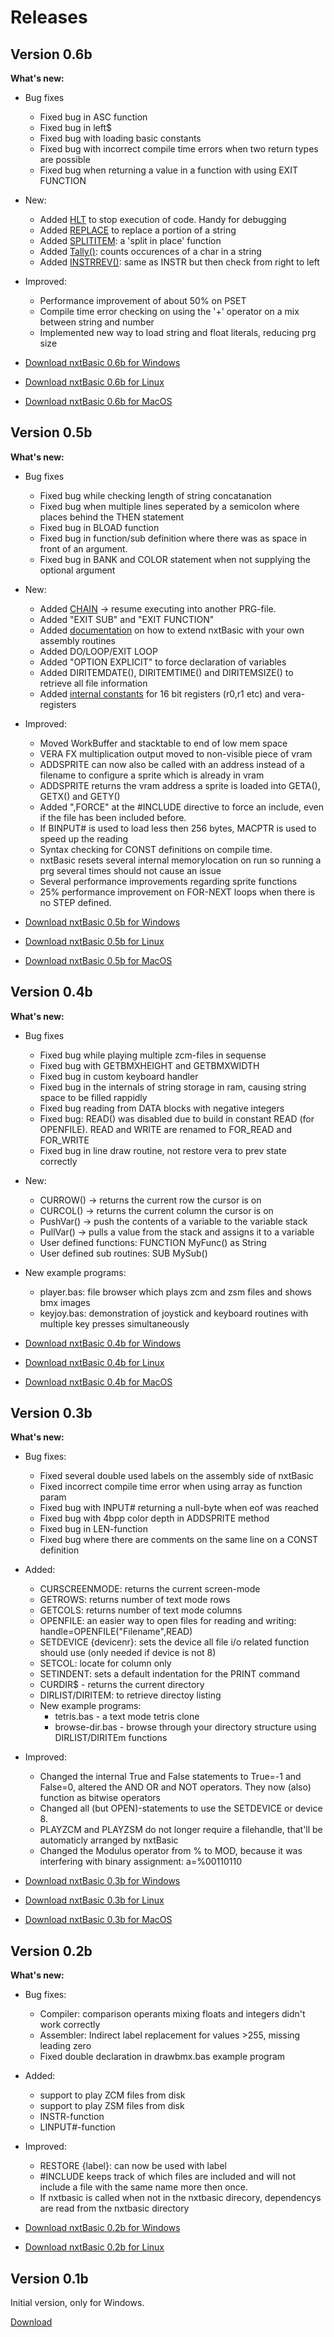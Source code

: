 # Releases

## Version 0.6b

**What's new:**



- Bug fixes
    - Fixed bug in ASC function
    - Fixed bug in left$
    - Fixed bug with loading basic constants
    - Fixed bug with incorrect compile time errors when two return types are possible
    - Fixed bug when returning a value in a function with using EXIT FUNCTION

- New:
    - Added [HLT](07.%20Control%20flow%20statements.md#hlt) to stop execution of code. Handy for debugging
    - Added [REPLACE](10.%20String%20handling.md#replace) to replace a portion of a string
    - Added [SPLITITEM](10.%20String%20handling.md#splititem): a 'split in place' function
    - Added [Tally()](10.%20String%20handling.md#tally): counts occurences of a char in a string
    - Added [INSTRREV()](10.%20String%20handling.md#instrrev): same as INSTR but then check from right to left


- Improved:
    - Performance improvement of about 50% on PSET
    - Compile time error checking on using the '+' operator on a mix between string and number
    - Implemented new way to load string and float literals, reducing prg size


- [Download nxtBasic 0.6b for Windows](https://github.com/unartic/nxtBasic/raw/main/Download/nxtBasic-v0.6b-win.zip)
- [Download nxtBasic 0.6b for Linux](https://github.com/unartic/nxtBasic/raw/main/Download/nxtBasic-v0.6b-linux.zip)
- [Download nxtBasic 0.6b for MacOS](https://github.com/unartic/nxtBasic/raw/main/Download/nxtBasic-v0.6b-mac.zip)

  

## Version 0.5b

**What's new:**

- Bug fixes
    - Fixed bug while checking length of string concatanation
    - Fixed bug when multiple lines seperated by a semicolon where places behind the THEN statement
    - Fixed bug in BLOAD function
    - Fixed bug in function/sub definition where there was as space in front of an argument.
    - Fixed bug in BANK and COLOR statement when not supplying the optional argument

- New:
    - Added [CHAIN](15.%20Miscellaneous%20.md#chain) -> resume executing into another PRG-file.
    - Added "EXIT SUB" and "EXIT FUNCTION"
    - Added [documentation](16.%20Extending%20nxtBasic.md) on how to extend nxtBasic with your own assembly routines
    - Added DO/LOOP/EXIT LOOP
    - Added "OPTION EXPLICIT" to force declaration of variables
    - Added DIRITEMDATE(), DIRITEMTIME() and DIRITEMSIZE() to retrieve all file information
    - Added [internal constants](17.%20Internal%20constants.md) for 16 bit registers (r0,r1 etc) and vera-registers

- Improved:
    - Moved WorkBuffer and stacktable to end of low mem space
    - VERA FX multiplication output moved to non-visible piece of vram
    - ADDSPRITE can now also be called with an address instead of a filename to configure a sprite which is already in vram
    - ADDSPRITE returns the vram address a sprite is loaded into GETA(), GETX() and GETY()
    - Added ",FORCE" at the #INCLUDE directive to force an include, even if the file has been included before.
    - If BINPUT# is used to load less then 256 bytes, MACPTR is used to speed up the reading
    - Syntax checking for CONST definitions on compile time.
    - nxtBasic resets several internal memorylocation on run so running a prg several times should not cause an issue
    - Several performance improvements regarding sprite functions
    - 25% performance improvement on FOR-NEXT loops when there is no STEP defined.


- [Download nxtBasic 0.5b for Windows](https://github.com/unartic/nxtBasic/raw/main/Download/nxtBasic-v0.5b-win.zip)
- [Download nxtBasic 0.5b for Linux](https://github.com/unartic/nxtBasic/raw/main/Download/nxtBasic-v0.5b-linux.zip)
- [Download nxtBasic 0.5b for MacOS](https://github.com/unartic/nxtBasic/raw/main/Download/nxtBasic-v0.5b-mac.zip)


## Version 0.4b

**What's new:**

- Bug fixes
    - Fixed bug while playing multiple zcm-files in sequense
    - Fixed bug with GETBMXHEIGHT and GETBMXWIDTH
    - Fixed bug in custom keyboard handler
    - Fixed bug in the internals of string storage in ram, causing string space to be filled rappidly
    - Fixed bug reading from DATA blocks with negative integers
    - Fixed bug: READ() was disabled due to build in constant READ (for OPENFILE). READ and WRITE are renamed to FOR_READ and FOR_WRITE
    - Fixed bug in line draw routine, not restore vera to prev state correctly

- New:
    - CURROW() -> returns the current row the cursor is on
    - CURCOL() -> returns the current column the cursor is on
    - PushVar() -> push the contents of a variable to the variable stack
    - PullVar() -> pulls a value from the stack and assigns it to a variable
    - User defined functions: FUNCTION MyFunc() as String
    - User defined sub routines: SUB MySub()
    
- New example programs:
    - player.bas: file browser which plays zcm and zsm files and shows bmx images
    - keyjoy.bas: demonstration of joystick and keyboard routines with multiple key presses simultaneously
  
- [Download nxtBasic 0.4b for Windows](https://github.com/unartic/nxtBasic/raw/main/Download/nxtBasic-v0.4b-win.zip)
- [Download nxtBasic 0.4b for Linux](https://github.com/unartic/nxtBasic/raw/main/Download/nxtBasic-v0.4b-linux.zip)
- [Download nxtBasic 0.4b for MacOS](https://github.com/unartic/nxtBasic/raw/main/Download/nxtBasic-v0.4b-mac.zip)

  
## Version 0.3b

**What's new:**
- Bug fixes: 
    - Fixed several double used labels on the assembly side of nxtBasic
    - Fixed incorrect compile time error when using array as function param
    - Fixed bug with INPUT# returning a null-byte when eof was reached
    - Fixed bug with 4bpp color depth in ADDSPRITE method
    - Fixed bug in LEN-function
    - Fixed bug where there are comments on the same line on a CONST definition
    
- Added: 
    - CURSCREENMODE: returns the current screen-mode
    - GETROWS: returns number of text mode rows
    - GETCOLS: returns number of text mode columns
    - OPENFILE: an easier way to open files for reading and writing: handle=OPENFILE("Filename",READ)
    - SETDEVICE {devicenr}: sets the device all file i/o related function should use (only needed if device is not 8)
    - SETCOL: locate for column only
    - SETINDENT: sets a default indentation for the PRINT command
    - CURDIR$   - returns the current directory
    - DIRLIST/DIRITEM: to retrieve directoy listing
    - New example programs:
        - tetris.bas     - a text mode tetris clone
        - browse-dir.bas - browse through your directory structure using DIRLIST/DIRITEm functions
    
- Improved:
    - Changed the internal True and False statements to True=-1 and False=0, altered the AND OR and NOT operators. They now (also) function as bitwise operators
    - Changed all (but OPEN)-statements to use the SETDEVICE or device 8.
    - PLAYZCM and PLAYZSM do not longer require a filehandle, that'll be automaticly arranged by nxtBasic
    - Changed the Modulus operator from % to MOD, because it was interfering with binary assignment: a=%00110110

- [Download nxtBasic 0.3b for Windows](https://github.com/unartic/nxtBasic/raw/main/Download/nxtBasic-v0.3b-win.zip)
- [Download nxtBasic 0.3b for Linux](https://github.com/unartic/nxtBasic/raw/main/Download/nxtBasic-v0.3b-linux.zip)
- [Download nxtBasic 0.3b for MacOS](https://github.com/unartic/nxtBasic/raw/main/Download/nxtBasic-v0.3b-mac.zip)

 
## Version 0.2b

**What's new:**
- Bug fixes: 
    - Compiler: comparison operants mixing floats and integers didn't work correctly
    - Assembler: Indirect label replacement for values >255, missing leading zero
    - Fixed double declaration in drawbmx.bas example program 
    
- Added: 
    - support to play ZCM files from disk
    - support to play ZSM files from disk
    - INSTR-function
    - LINPUT#-function
    
- Improved:
    - RESTORE {label}: can now be used with label
    - #INCLUDE keeps track of which files are included and will not include a file with the same name more then once.
    - If nxtbasic is called when not in the nxtbasic direcory, dependencys are read from the nxtbasic directory

- [Download nxtBasic 0.2b for Windows](https://github.com/unartic/nxtBasic/raw/main/Download/nxtBasic-0.2b-win.zip)
- [Download nxtBasic 0.2b for Linux](https://github.com/unartic/nxtBasic/raw/main/Download/nxtBasic-0.2b-linux.zip)


## Version 0.1b
Initial version, only for Windows.

[Download](https://github.com/unartic/nxtBasic/raw/main/Download/nxtBasic-0.1b.zip)